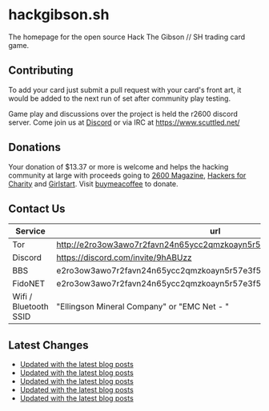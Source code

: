 # hackgibson.sh
The homepage for the open source Hack The Gibson // SH trading card game.


## Contributing

To add your card just submit a pull request with your card's front art, it would be added to the next run of set after community play testing.

Game play and discussions over the project is held the r2600 discord server. Come join us at [Discord](https://discord.com/invite/9hABUzz) or via IRC at https://www.scuttled.net/


## Donations

Your donation of $13.37 or more is welcome and helps the hacking community at large with proceeds going to [2600 Magazine](https://2600.com/), [Hackers for Charity](https://hackersforcharity.org) and [Girlstart](https://girlstart.org).  Visit [buymeacoffee](https://www.buymeacoffee.com/hackgibson.sh) to donate.


## Contact Us

Service | url
-|-
Tor | http://e2ro3ow3awo7r2favn24n65ycc2qmzkoayn5r57e3f56nvjwdcgg32ad.onion
Discord | https://discord.com/invite/9hABUzz
BBS | e2ro3ow3awo7r2favn24n65ycc2qmzkoayn5r57e3f56nvjwdcgg32ad.onion:23
FidoNET | e2ro3ow3awo7r2favn24n65ycc2qmzkoayn5r57e3f56nvjwdcgg32ad.onion:24554
Wifi / Bluetooth SSID | "Ellingson Mineral Company" or "EMC Net - <fidonet address>"

## Latest Changes
<!-- BLOG-POST-LIST:START -->
- [Updated with the latest blog posts](https://github.com/DFW2600/hackgibson.sh/commit/65d0e85ab0fce0d9649f2ffe7f032c42156dc048)
- [Updated with the latest blog posts](https://github.com/DFW2600/hackgibson.sh/commit/f7d4986dded6b9c7348821251d040e98fe821b24)
- [Updated with the latest blog posts](https://github.com/DFW2600/hackgibson.sh/commit/577b31481b2fbc1518dfb9e2f1bbc51ed3f9babe)
- [Updated with the latest blog posts](https://github.com/DFW2600/hackgibson.sh/commit/f78d845f864564d8ff5653a6068a76e98b997070)
- [Updated with the latest blog posts](https://github.com/DFW2600/hackgibson.sh/commit/8004441b0484abb9b3fae8f6931302108701f7e8)
<!-- BLOG-POST-LIST:END -->

